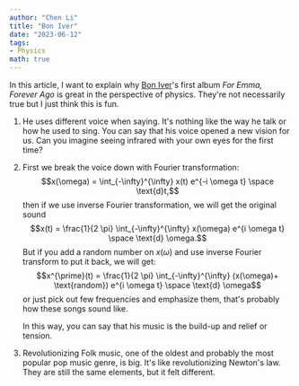 ```yaml
---
author: "Chen Li"
title: "Bon Iver"
date: "2023-06-12"
tags: 
- Physics
math: true
---
```


In this article, I want to explain why [Bon Iver](https://boniver.org/)'s first album _For Emma, Forever Ago_ is great in the perspective of physics. They're not necessarily true but I just think this is fun.

1. He uses different voice when saying. It's nothing like the way he talk or how he used to sing. You can say that his voice opened a new vision for us. Can you imagine seeing infrared with your own eyes for the first time?

2. First we break the voice down with Fourier transformation:$$x(\omega) = \int_{-\infty}^{\infty} x(t) e^{-i \omega t} \space \text{d}t,$$then if we use inverse Fourier transformation, we will get the original sound $$x(t) = \frac{1}{2 \pi} \int_{-\infty}^{\infty} x(\omega) e^{i \omega t} \space \text{d} \omega.$$But if you add a random number on $x(\omega)$ and use inverse Fourier transform to put it back, we will get: $$x^{\prime}(t) = \frac{1}{2 \pi} \int_{-\infty}^{\infty} (x(\omega)+ \text{random}) e^{i \omega t} \space \text{d} \omega$$or just pick out few frequencies and emphasize them, that's probably how these songs sound like.

    In this way, you can say that his music is the build-up and relief or tension.

3. Revolutionizing Folk music, one of the oldest and probably the most popular pop music genre, is big. It's like revolutionizing Newton's law. They are still the same elements, but it felt different.